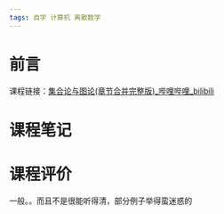 ```yaml
---
tags: 自学 计算机 离散数学
---
```

# 前言
 
课程链接：[集合论与图论(章节合并完整版)_哔哩哔哩_bilibili](https://www.bilibili.com/video/BV1eK4y1b7ge?spm_id_from=333.999.0.0)

# 课程笔记


# 课程评价

 一般。。而且不是很能听得清，部分例子举得蛮迷惑的